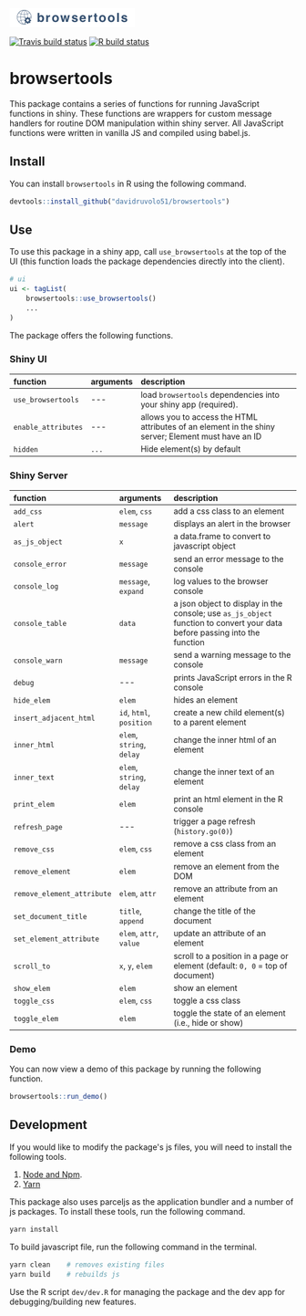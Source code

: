 ![browsertools r package](browsertools.png)

<!-- badges: start -->
[![Travis build status](https://travis-ci.com/davidruvolo51/browsertools.svg?branch=prod)](https://travis-ci.com/davidruvolo51/browsertools)
[![R build status](https://github.com/davidruvolo51/browsertools/workflows/R-CMD-check/badge.svg)](https://github.com/davidruvolo51/browsertools/actions)
<!-- badges: end -->

# browsertools

This package contains a series of functions for running JavaScript functions in shiny. These functions are wrappers for custom message handlers for routine DOM manipulation within shiny server. All JavaScript functions were written in vanilla JS and compiled using babel.js.

## Install

You can install `browsertools` in R using the following command.

```r
devtools::install_github("davidruvolo51/browsertools")
```

## Use

To use this package in a shiny app, call `use_browsertools` at the top of the UI (this function loads the package dependencies directly into the client).

```r
# ui
ui <- tagList(
    browsertools::use_browsertools()
    ...
)
```

The package offers the following functions.

### Shiny UI

| function | arguments | description | 
| :------- | :-------- | :---------- |
| `use_browsertools` | --- | load `browsertools` dependencies into your shiny app (required).
| `enable_attributes` | --- | allows you to access the HTML attributes of an element in the shiny server; Element must have an ID 
| `hidden` | `...` | Hide element(s) by default

### Shiny Server

| function  | arguments | description | 
| :-------  | :-------- | :---------- |
| `add_css` | `elem`, `css` | add a css class to an element
| `alert` | `message` | displays an alert in the browser
| `as_js_object` | `x` | a data.frame to convert to javascript object
| `console_error` | `message` | send an error message to the console
| `console_log` | `message`, `expand` | log values to the browser console
| `console_table` | `data` | a json object to display in the console; use `as_js_object` function to convert your data before passing into the function
| `console_warn` | `message` | send a warning message to the console
| `debug` | --- | prints JavaScript errors in the R console
| `hide_elem` | `elem` | hides an element
| `insert_adjacent_html` | `id`, `html`, `position` | create a new child element(s) to a parent element
| `inner_html` | `elem`, `string`, `delay` | change the inner html of an element
| `inner_text` | `elem`, `string`, `delay` | change the inner text of an element
| `print_elem` | `elem` | print an html element in the R console
| `refresh_page` |  --- | trigger a page refresh (`history.go(0)`)
| `remove_css` | `elem`, `css` | remove a css class from an element
| `remove_element` | `elem` | remove an element from the DOM
| `remove_element_attribute` | `elem`, `attr` | remove an attribute from an element
| `set_document_title` | `title`, `append` | change the title of the document
| `set_element_attribute` | `elem`, `attr`, `value` | update an attribute of an element
| `scroll_to` | `x`, `y`, `elem` | scroll to a position in a page or element (default: `0, 0` = top of document)
| `show_elem` | `elem` | show an element
| `toggle_css` | `elem`, `css` | toggle a css class
| `toggle_elem` | `elem` | toggle the state of an element (i.e., hide or show)

### Demo

You can now view a demo of this package by running the following function.

```r
browsertools::run_demo()
```

## Development

If you would like to modify the package's js files, you will need to install the following tools.

1. [Node and Npm](https://nodejs.org/en/). 
2. [Yarn](https://yarnpkg.com/getting-started/install)

This package also uses parceljs as the application bundler and a number of js packages. To install these tools, run the following command.

```bash
yarn install
```

To build javascript file, run the following command in the terminal.

```bash
yarn clean    # removes existing files
yarn build    # rebuilds js
```

Use the R script `dev/dev.R` for managing the package and the dev app for debugging/building new features.
